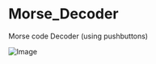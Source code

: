 # Morse_Decoder
Morse code Decoder (using pushbuttons)

![Image](https://github.com/user-attachments/assets/0ee1e9e6-a509-4bfd-9a17-4793f661536c)
